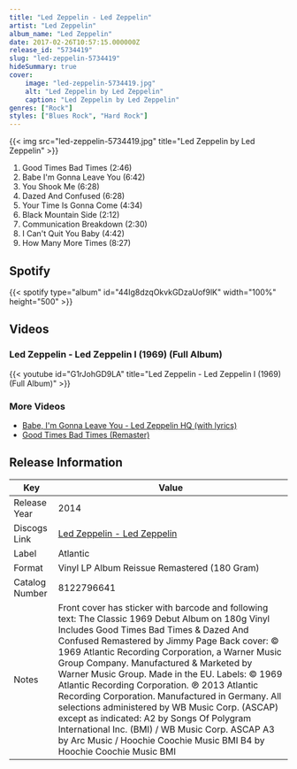 ```yaml
---
title: "Led Zeppelin - Led Zeppelin"
artist: "Led Zeppelin"
album_name: "Led Zeppelin"
date: 2017-02-26T10:57:15.000000Z
release_id: "5734419"
slug: "led-zeppelin-5734419"
hideSummary: true
cover:
    image: "led-zeppelin-5734419.jpg"
    alt: "Led Zeppelin by Led Zeppelin"
    caption: "Led Zeppelin by Led Zeppelin"
genres: ["Rock"]
styles: ["Blues Rock", "Hard Rock"]
---
```


{{< img src="led-zeppelin-5734419.jpg" title="Led Zeppelin by Led Zeppelin" >}}

<!-- section break -->

1. Good Times Bad Times (2:46)
2. Babe I'm Gonna Leave You (6:42)
3. You Shook Me (6:28)
4. Dazed And Confused (6:28)
5. Your Time Is Gonna Come (4:34)
6. Black Mountain Side (2:12)
7. Communication Breakdown (2:30)
8. I Can't Quit You Baby (4:42)
9. How Many More Times (8:27)

<!-- section break -->


## Spotify
{{< spotify type="album" id="44Ig8dzqOkvkGDzaUof9lK" width="100%" height="500" >}}



## Videos
### Led Zeppelin - Led Zeppelin I (1969) (Full Album)
{{< youtube id="G1rJohGD9LA" title="Led Zeppelin - Led Zeppelin I (1969) (Full Album)" >}}<br>

### More Videos

- [Babe, I'm Gonna Leave You - Led Zeppelin HQ (with lyrics)](https://www.youtube.com/watch?v=v0IJPytL-bk)
- [Good Times Bad Times (Remaster)](https://www.youtube.com/watch?v=lsZG7n7ries)


## Release Information
|  Key           | Value                                                |
| ---------------| ---------------------------------------------------- |
| Release Year   | 2014                                   |
| Discogs Link   | [Led Zeppelin - Led Zeppelin](https://www.discogs.com/release/5734419-Led-Zeppelin-Led-Zeppelin) |
| Label          | Atlantic |
| Format         | Vinyl LP Album Reissue Remastered (180 Gram) |
| Catalog Number | 8122796641 |
| Notes | Front cover has sticker with barcode and following text:  The Classic 1969 Debut Album on 180g Vinyl Includes Good Times Bad Times & Dazed And Confused Remastered by Jimmy Page   Back cover: © 1969 Atlantic Recording Corporation, a Warner Music Group Company. Manufactured & Marketed by Warner Music Group. Made in the EU.  Labels: © 1969 Atlantic Recording Corporation. ℗ 2013 Atlantic Recording Corporation. Manufactured in Germany.  All selections administered by WB Music Corp. (ASCAP) except as indicated: A2 by Songs Of Polygram International Inc. (BMI) / WB Music Corp. ASCAP A3 by Arc Music / Hoochie Coochie Music BMI B4 by Hoochie Coochie Music BMI |
